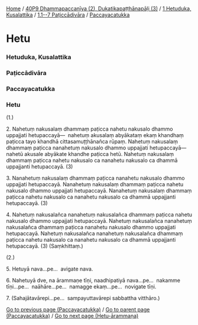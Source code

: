 
[Home](/) / [40P9 Dhammapaccanīya (2), Dukatikapaṭṭhānapāḷi (3)](/tipitaka/40P9.md) / [1 Hetuduka, Kusalattika](/tipitaka/40P9/1.md) / [1.1--7 Paṭiccādivāra](/tipitaka/40P9/1/1.1--7.md) / [Paccayacatukka](/tipitaka/40P9/1/1.1--7/Paccayacatukka.md)

# Hetu

### Hetuduka, Kusalattika

### Paṭiccādivāra

### Paccayacatukka

### Hetu

(1.)

2\. Nahetuṃ nakusalaṃ dhammaṃ paṭicca nahetu nakusalo dhammo uppajjati hetupaccayā—  nahetuṃ akusalaṃ abyākataṃ ekaṃ khandhaṃ paṭicca tayo khandhā cittasamuṭṭhānañca rūpaṃ. Nahetuṃ nakusalaṃ dhammaṃ paṭicca nanahetuṃ nakusalo dhammo uppajjati hetupaccayā—  nahetū akusale abyākate khandhe paṭicca hetū. Nahetuṃ nakusalaṃ dhammaṃ paṭicca nahetu nakusalo ca nanahetu nakusalo ca dhammā uppajjanti hetupaccayā. (3)

3\. Nanahetuṃ nakusalaṃ dhammaṃ paṭicca nanahetu nakusalo dhammo uppajjati hetupaccayā. Nanahetuṃ nakusalaṃ dhammaṃ paṭicca nahetu nakusalo dhammo uppajjati hetupaccayā. Nanahetuṃ nakusalaṃ dhammaṃ paṭicca nahetu nakusalo ca nanahetu nakusalo ca dhammā uppajjanti hetupaccayā. (3)

4\. Nahetuṃ nakusalañca nanahetuṃ nakusalañca dhammaṃ paṭicca nahetu nakusalo dhammo uppajjati hetupaccayā. Nahetuṃ nakusalañca nanahetuṃ nakusalañca dhammaṃ paṭicca nanahetu nakusalo dhammo uppajjati hetupaccayā. Nahetuṃ nakusalañca nanahetuṃ nakusalañca dhammaṃ paṭicca nahetu nakusalo ca nanahetu nakusalo ca dhammā uppajjanti hetupaccayā. (3) (Saṃkhittaṃ.)

(2.)

5\. Hetuyā nava…pe…  avigate nava.

6\. Nahetuyā dve, na ārammaṇe tīṇi, naadhipatiyā nava…pe…  nakamme tīṇi…pe…  naāhāre…pe…  namagge ekaṃ…pe…  novigate tīṇi.

7\. (Sahajātavārepi…pe…  sampayuttavārepi sabbattha vitthāro.)

[Go to previous page (Paccayacatukka)](/tipitaka/40P9/1/1.1--7/Paccayacatukka.md) / [Go to parent page (Paccayacatukka)](/tipitaka/40P9/1/1.1--7/Paccayacatukka.md) / [Go to next page (Hetu-ārammaṇa)](/tipitaka/40P9/1/1.1--7/Paccayacatukka/Hetu-arammana.md)


